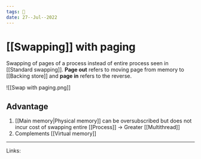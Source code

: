 ```yaml
---
tags: 🌱
date: 27--Jul--2022
---
```


# [[Swapping]] with paging

Swapping of pages of a process instead of entire process seen in [[Standard swapping]]. **Page out** refers to moving page from memory to [[Backing store]] and **page in** refers to the reverse.

![[Swap with paging.png]]

## Advantage

1. [[Main memory|Physical memory]] can be oversubscribed but does not incur cost of swapping entire [[Process]] -> Greater [[Multithread]]
2. Complements [[Virtual memory]]

---
Links: 
